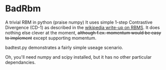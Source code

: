 # BadRbm
A trivial RBM in python (praise numpy)
It uses simple 1-step Contrastive Divergence (CD-1) as described in the [wikipedia write-up on RBMS](https://en.wikipedia.org/wiki/Restricted_Boltzmann_machine).
It does nothing else clever at the moment, <del>although f.ex. momentum would be easy to implement</del> except supporting momentum.

badtest.py demonstrates a fairly simple useage scenario.

Oh, you'll need numpy and scipy installed, but it has no other particular dependancies.

